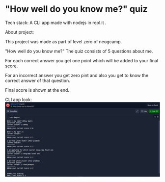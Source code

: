 # "How well do you know me?" quiz

Tech stack: A CLI app made with nodejs in repl.it .

About project:

This project was made as part of level zero of neogcamp.

"How well do you know me?" The quiz consists of 5 questions about me.

For each correct answer you get one point which will be added to your final score.

For an incorrect answer you get zero pint and also you get to know the correct answer of that question.

Final score is shown at the end.

CLI app look:
<img src="images/markone.png" >